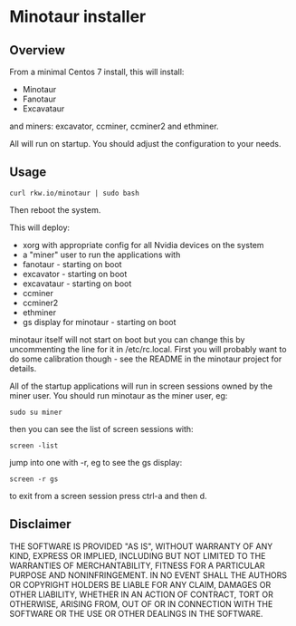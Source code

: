 # Minotaur installer

## Overview

From a minimal Centos 7 install, this will install:

- Minotaur
- Fanotaur
- Excavataur

and miners: excavator, ccminer, ccminer2 and ethminer.

All will run on startup. You should adjust the configuration to your needs.

## Usage

````
curl rkw.io/minotaur | sudo bash
````

Then reboot the system.

This will deploy:

- xorg with appropriate config for all Nvidia devices on the system
- a "miner" user to run the applications with
- fanotaur - starting on boot
- excavator - starting on boot
- excavataur - starting on boot
- ccminer
- ccminer2
- ethminer
- gs display for minotaur - starting on boot

minotaur itself will not start on boot but you can change this by uncommenting
the line for it in /etc/rc.local. First you will probably want to do some
calibration though - see the README in the minotaur project for details.

All of the startup applications will run in screen sessions owned by the miner
user. You should run minotaur as the miner user, eg:

````
sudo su miner
````

then you can see the list of screen sessions with:

````
screen -list
````

jump into one with -r, eg to see the gs display:

````
screen -r gs
````

to exit from a screen session press ctrl-a and then d.

## Disclaimer

THE SOFTWARE IS PROVIDED "AS IS", WITHOUT WARRANTY OF ANY KIND, EXPRESS OR
IMPLIED, INCLUDING BUT NOT LIMITED TO THE WARRANTIES OF MERCHANTABILITY,
FITNESS FOR A PARTICULAR PURPOSE AND NONINFRINGEMENT. IN NO EVENT SHALL THE
AUTHORS OR COPYRIGHT HOLDERS BE LIABLE FOR ANY CLAIM, DAMAGES OR OTHER
LIABILITY, WHETHER IN AN ACTION OF CONTRACT, TORT OR OTHERWISE, ARISING FROM,
OUT OF OR IN CONNECTION WITH THE SOFTWARE OR THE USE OR OTHER DEALINGS IN
THE SOFTWARE.
